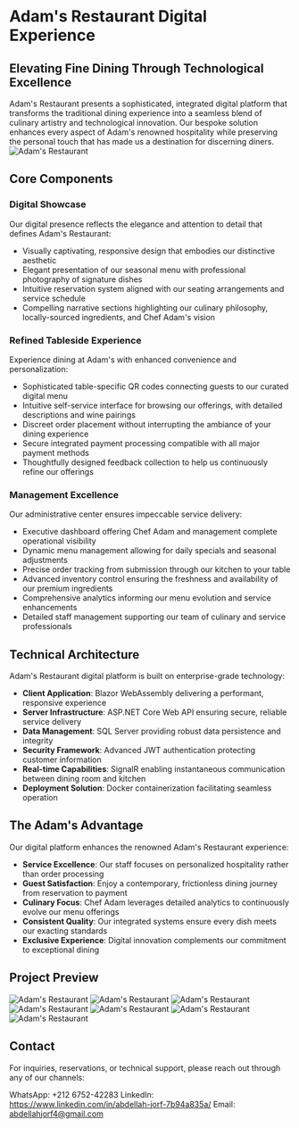 # Adam's Restaurant Digital Experience

## Elevating Fine Dining Through Technological Excellence

Adam's Restaurant presents a sophisticated, integrated digital platform that transforms the traditional dining experience into a seamless blend of culinary artistry and technological innovation. Our bespoke solution enhances every aspect of Adam's renowned hospitality while preserving the personal touch that has made us a destination for discerning diners.
![Adam's Restaurant](Adam%20Restaurant/Images%20Project/Desktop%20Screenshot%202025.03.01%20-%2020.40.45.11.png)
## Core Components

### Digital Showcase
Our digital presence reflects the elegance and attention to detail that defines Adam's Restaurant:
- Visually captivating, responsive design that embodies our distinctive aesthetic
- Elegant presentation of our seasonal menu with professional photography of signature dishes
- Intuitive reservation system aligned with our seating arrangements and service schedule
- Compelling narrative sections highlighting our culinary philosophy, locally-sourced ingredients, and Chef Adam's vision

### Refined Tableside Experience
Experience dining at Adam's with enhanced convenience and personalization:
- Sophisticated table-specific QR codes connecting guests to our curated digital menu
- Intuitive self-service interface for browsing our offerings, with detailed descriptions and wine pairings
- Discreet order placement without interrupting the ambiance of your dining experience
- Secure integrated payment processing compatible with all major payment methods
- Thoughtfully designed feedback collection to help us continuously refine our offerings

### Management Excellence
Our administrative center ensures impeccable service delivery:
- Executive dashboard offering Chef Adam and management complete operational visibility
- Dynamic menu management allowing for daily specials and seasonal adjustments
- Precise order tracking from submission through our kitchen to your table
- Advanced inventory control ensuring the freshness and availability of our premium ingredients
- Comprehensive analytics informing our menu evolution and service enhancements
- Detailed staff management supporting our team of culinary and service professionals

## Technical Architecture

Adam's Restaurant digital platform is built on enterprise-grade technology:

- **Client Application**: Blazor WebAssembly delivering a performant, responsive experience
- **Server Infrastructure**: ASP.NET Core Web API ensuring secure, reliable service delivery
- **Data Management**: SQL Server providing robust data persistence and integrity
- **Security Framework**: Advanced JWT authentication protecting customer information
- **Real-time Capabilities**: SignalR enabling instantaneous communication between dining room and kitchen
- **Deployment Solution**: Docker containerization facilitating seamless operation

## The Adam's Advantage

Our digital platform enhances the renowned Adam's Restaurant experience:

- **Service Excellence**: Our staff focuses on personalized hospitality rather than order processing
- **Guest Satisfaction**: Enjoy a contemporary, frictionless dining journey from reservation to payment
- **Culinary Focus**: Chef Adam leverages detailed analytics to continuously evolve our menu offerings
- **Consistent Quality**: Our integrated systems ensure every dish meets our exacting standards
- **Exclusive Experience**: Digital innovation complements our commitment to exceptional dining
## Project Preview
![Adam's Restaurant](Adam%20Restaurant/Images%20Project/Desktop%20Screenshot%202025.03.01%20-%2020.43.24.63.png)
![Adam's Restaurant](Adam%20Restaurant/Images%20Project/Desktop%20Screenshot%202025.03.01%20-%2020.45.11.94.png)
![Adam's Restaurant](Adam%20Restaurant/Images%20Project/Desktop%20Screenshot%202025.03.01%20-%2020.45.53.21.png)
![Adam's Restaurant](Adam%20Restaurant/Images%20Project/Desktop%20Screenshot%202025.03.01%20-%2020.46.27.78.png)
![Adam's Restaurant](Adam%20Restaurant/Images%20Project/Desktop%20Screenshot%202025.03.01%20-%2020.47.15.62.png)
![Adam's Restaurant](Adam%20Restaurant/Images%20Project/Desktop%20Screenshot%202025.03.01%20-%2020.49.34.70.png)
![Adam's Restaurant](Adam%20Restaurant/Images%20Project/Desktop%20Screenshot%202025.03.01%20-%2020.51.27.48.png)
## Contact
For inquiries, reservations, or technical support, please reach out through any of our channels:

WhatsApp: +212 6752-42283
LinkedIn: https://www.linkedin.com/in/abdellah-jorf-7b94a835a/
Email: abdellahjorf4@gmail.com